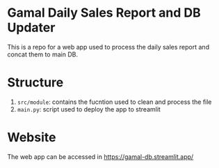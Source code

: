 # Gamal Daily Sales Report and DB Updater
This is a repo for a web app used to process the daily sales report and concat them to main DB.

# Structure
1. `src/module`: contains the fucntion used to clean and process the file
2. `main.py`: script used to deploy the app to streamlit

# Website
The web app can be accessed in https://gamal-db.streamlit.app/